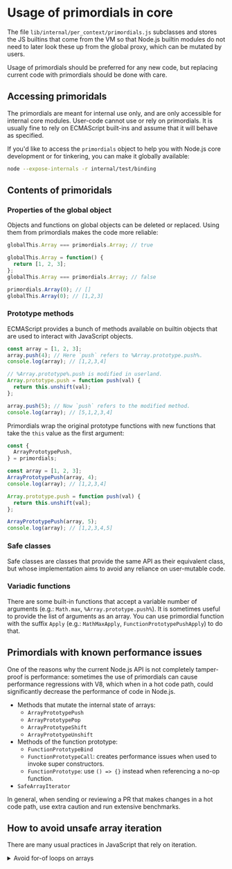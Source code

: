 # Usage of primordials in core

The file `lib/internal/per_context/primordials.js` subclasses and stores the JS
builtins that come from the VM so that Node.js builtin modules do not need to
later look these up from the global proxy, which can be mutated by users.

Usage of primordials should be preferred for any new code, but replacing current
code with primordials should be done with care.

## Accessing primoridals

The primordials are meant for internal use only, and are only accessible for
internal core modules. User-code cannot use or rely on primordials. It is usually
fine to rely on ECMAScript built-ins and assume that it will behave as specified.

If you'd like to access the `primordials` object to help you with Node.js core
development or for tinkering, you can make it globally available:

```bash
node --expose-internals -r internal/test/binding
```

## Contents of primoridals

### Properties of the global object

Objects and functions on global objects can be deleted or replaced. Using them
from primordials makes the code more reliable:

```js
globalThis.Array === primordials.Array; // true

globalThis.Array = function() {
  return [1, 2, 3];
};
globalThis.Array === primordials.Array; // false

primordials.Array(0); // []
globalThis.Array(0); // [1,2,3]
```

### Prototype methods

ECMAScript provides a bunch of methods available on builtin objects that are
used to interact with JavaScript objects.

```js
const array = [1, 2, 3];
array.push(4); // Here `push` refers to %Array.prototype.push%.
console.log(array); // [1,2,3,4]

// %Array.prototype%.push is modified in userland.
Array.prototype.push = function push(val) {
  return this.unshift(val);
};

array.push(5); // Now `push` refers to the modified method.
console.log(array); // [5,1,2,3,4]
```

Primordials wrap the original prototype functions with new functions that take the
`this` value as the first argument:

```js
const {
  ArrayPrototypePush,
} = primordials;

const array = [1, 2, 3];
ArrayPrototypePush(array, 4);
console.log(array); // [1,2,3,4]

Array.prototype.push = function push(val) {
  return this.unshift(val);
};

ArrayPrototypePush(array, 5);
console.log(array); // [1,2,3,4,5]
```

### Safe classes

Safe classes are classes that provide the same API as their equivalent class,
but whose implementation aims to avoid any reliance on user-mutable code.

### Variadic functions

There are some built-in functions that accept a variable number of arguments
(e.g.: `Math.max`, `%Array.prototype.push%`). It is sometimes useful to provide
the list of arguments as an array. You can use primordial function with the suffix
`Apply` (e.g.: `MathMaxApply`, `FunctionPrototypePushApply`) to do that.

## Primordials with known performance issues

One of the reasons why the current Node.js API is not completely tamper-proof is
performance: sometimes the use of primordials can cause performance regressions
with V8, which when in a hot code path, could significantly decrease the
performance of code in Node.js.

* Methods that mutate the internal state of arrays:
  * `ArrayPrototypePush`
  * `ArrayPrototypePop`
  * `ArrayPrototypeShift`
  * `ArrayPrototypeUnshift`
* Methods of the function prototype:
  * `FunctionPrototypeBind`
  * `FunctionPrototypeCall`: creates performance issues when used to invoke super
    constructors.
  * `FunctionPrototype`: use `() => {}` instead when referencing a no-op
    function.
* `SafeArrayIterator`

In general, when sending or reviewing a PR that makes changes in a hot code
path, use extra caution and run extensive benchmarks.

## How to avoid unsafe array iteration

There are many usual practices in JavaScript that rely on iteration.

<details>

<summary>Avoid for-of loops on arrays</summary>

```js
for (const item of array) {
  console.log(item);
}
```

This code is expanded internally to something that looks like:

```js
{
  // 1. Lookup @@iterator property on `array` (user-mutable if user provided).
  // 2. Lookup @@iterator property on %Array.prototype% (user-mutable).
  // 3. Call that function.
  const iterator = array[Symbol.iterator]();
  // 1. Lookup `next` property on `iterator` (doesn't exist).
  // 2. Lookup `next` property on %ArrayIteratorPrototype% (user-mutable).
  // 3. Call that function.
  let { done, value: item } = iterator.next();
  while (!done) {
    console.log(item);
    // Repeat.
    ({ done, value: item } = iterator.next());
  }
}
```

Instead of utilizing iterators, you can use the more traditional but still very
performant `for` loop:

```js
for (let i = 0; i < array.length; i++) {
  console.log(array[i]);
}
```

This only applies if you are working with a genuine array (or array-like
object). If you are instead expecting an iterator, a for-of loop may be a better
choice.

<details>

<summary>Avoid array destructuring assignment on arrays</summary>

```js
const [first, second] = array;
```

This is roughly equivalent to:

```js
// 1. Lookup @@iterator property on `array` (user-mutable if user provided).
// 2. Lookup @@iterator property on %Array.prototype% (user-mutable).
// 3. Call that function.
const iterator = array[Symbol.iterator]();
// 1. Lookup `next` property on `iterator` (doesn't exist).
// 2. Lookup `next` property on %ArrayIteratorPrototype% (user-mutable).
// 3. Call that function.
const first = iterator.next().value;
// Repeat.
const second = iterator.next().value;
```

Instead you can use object destructuring:

```js
const { 0: first, 1: second } = array;
```

or

```js
const first = array[0];
const second = array[1];
```

This only applies if you are working with a genuine array (or array-like
object). If you are instead expecting an iterator, array destructuring is the
best choice.

</details>

<details>

<summary>Avoid spread operator on arrays</summary>

```js
// 1. Lookup @@iterator property on `array` (user-mutable if user provided).
// 2. Lookup @@iterator property on %Array.prototype% (user-mutable).
// 3. Lookup `next` property on %ArrayIteratorPrototype% (user-mutable).
const arrayCopy = [...array];
func(...array);
```

Instead you can use other ECMAScript features to achieve the same result:

```js
const arrayCopy = ArrayPrototypeSlice(array);
ReflectApply(func, null, array);
```

</details>

<details>

<summary>`%Promise.all%` iterates over an array</summary>

```js
// 1. Lookup @@iterator property on `array` (user-mutable if user provided).
// 2. Lookup @@iterator property on %Array.prototype% (user-mutable).
// 3. Lookup `next` property on %ArrayIteratorPrototype% (user-mutable).
PromiseAll(array); // unsafe

PromiseAll(new SafeArrayIterator(array)); // safe
```

</details>

<details>

<summary>`%Map%` and `%Set%` constructors iterate over an array</summary>

```js
// 1. Lookup @@iterator property on %Array.prototype% (user-mutable).
// 2. Lookup `next` property on %ArrayIteratorPrototype% (user-mutable).
const set = new SafeSet([1, 2, 3]);
```

```js
const set = new SafeSet();
set.add(1).add(2).add(3);
```

</details>
